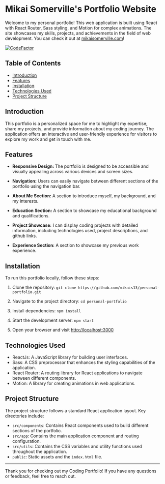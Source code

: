 # Mikai Somerville's Portfolio Website

Welcome to my personal portfolio! This web application is built using React with React Router, Sass styling, and Motion for complex animations. The site showcases my skills, projects, and achievements in the field of web development. You can check it out at [mikaisomerville.com](https://www.mikaisomerville.com)!

[![CodeFactor](https://www.codefactor.io/repository/github/mikais13/personal-portfolio/badge)](https://www.codefactor.io/repository/github/mikais13/personal-portfolio)

## Table of Contents

- [Introduction](#introduction)
- [Features](#features)
- [Installation](#installation)
- [Technologies Used](#technologies-used)
- [Project Structure](#project-structure)

## Introduction

This portfolio is a personalized space for me to highlight my expertise, share my projects, and provide information about my coding journey. The application offers an interactive and user-friendly experience for visitors to explore my work and get in touch with me.

## Features

- **Responsive Design:** The portfolio is designed to be accessible and visually appealing across various devices and screen sizes.

- **Navigation:** Users can easily navigate between different sections of the portfolio using the navigation bar.

- **About Me Section:** A section to introduce myself, my background, and my interests.

- **Education Section:** A section to showcase my educational background and qualifications.

- **Project Showcase:** I can display coding projects with detailed information, including technologies used, project descriptions, and github links.

- **Experience Section:** A section to showcase my previous work experience.

## Installation

To run this portfolio locally, follow these steps:

1. Clone the repository: `git clone https://github.com/mikais13/personal-portfolio.git`

2. Navigate to the project directory: `cd personal-portfolio`

3. Install dependencies: `npm install`

4. Start the development server: `npm start`

5. Open your browser and visit [http://localhost:3000](http://localhost:3000)

## Technologies Used

- ReactJs: A JavaScript library for building user interfaces.
- Sass: A CSS preprocessor that enhances the styling capabilities of the application.
- React Router: A routing library for React applications to navigate between different components.
- Motion: A library for creating animations in web applications.

## Project Structure

The project structure follows a standard React application layout. Key directories include:

- `src/components`: Contains React components used to build different sections of the portfolio.
- `src/app`: Contains the main application component and routing configuration.
- `src/utils`: Contains the CSS variables and utility functions used throughout the application.
- `public`: Static assets and the `index.html` file.

---

Thank you for checking out my Coding Portfolio! If you have any questions or feedback, feel free to reach out.
